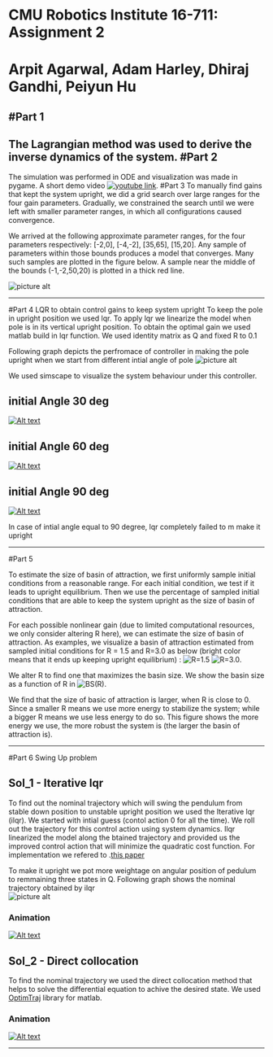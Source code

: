 # CMU Robotics Institute 16-711:  Assignment 2 
# Arpit Agarwal, Adam Harley, Dhiraj Gandhi, Peiyun Hu
#Part 1
----
The Lagrangian method was used to derive the inverse dynamics of the system.
#Part 2 
----
The simulation was performed in ODE and visualization was made in pygame. A short demo video [![youtube link](http://img.youtube.com/vi/xkcGlrkoe14/0.jpg)](http://www.youtube.com/watch?v=xkcGlrkoe14). 
#Part 3
To manually find gains that kept the system upright, we did a grid search over large ranges for the four gain parameters. Gradually, we constrained the search until we were left with smaller parameter ranges, in which all configurations caused convergence.

We arrived at the following approximate parameter ranges, for the four parameters respectively: [-2,0], [-4,-2], [35,65], [15,20]. Any sample of parameters within those bounds produces a model that converges. Many such samples are plotted in the figure below. A sample near the middle of the bounds (-1,-2,50,20) is plotted in a thick red line. 

![picture alt](https://raw.githubusercontent.com/Dhiraj100892/kdc_assignment/master/assign_2/part_3/converging_gains.png "Converging gains") 

----
#Part 4 LQR to obtain control gains to keep system upright
To keep the pole in upright position we used lqr. To apply lqr we linearize the model when pole is in its vertical upright position. To obtain the optimal gain we used matlab build in lqr function. We used identity matrix as Q and fixed R to 0.1

Following graph depicts the perfromace of controller in making the pole upright when we start from different intial angle of pole
![picture alt](https://raw.githubusercontent.com/Dhiraj100892/kdc_assignment/master/assign_2/part_4/ang_comp.jpg "Title is optional") 

We used simscape to visualize the system behaviour under this controller.
## initial Angle 30 deg
[![Alt text](https://img.youtube.com/vi/r-_sYmAdkc8/0.jpg)](https://www.youtube.com/watch?v=r-_sYmAdkc8)

## initial Angle 60 deg
[![Alt text](https://img.youtube.com/vi/2qa0rhQoyfg/0.jpg)](https://www.youtube.com/watch?v=2qa0rhQoyfg)

## initial Angle 90 deg
[![Alt text](https://img.youtube.com/vi/RoG2T2gHZEw/0.jpg)](https://www.youtube.com/watch?v=RoG2T2gHZEw)

In case of intial angle equal to 90 degree, lqr completely failed to m make it upright

----
#Part 5

To estimate the size of basin of attraction, we first uniformly sample initial
conditions from a reasonable range. For each initial condition, we test if it
leads to upright equilibrium. Then we use the percentage of sampled initial
conditions that are able to keep the system upright as the size of basin of
attraction. 

For each possible nonlinear gain (due to limited computational resources, we
only consider altering R here), we can estimate the size of basin of
attraction. As examples, we visualize a basin of attraction estimated from
sampled initial conditions for R = 1.5 and R=3.0 as below (bright color means
that it ends up keeping upright
equilibrium) :
![R=1.5](https://raw.githubusercontent.com/Dhiraj100892/kdc_assignment/master/assign_2/part_5/basin_R1.50.png) ![R=3.0](https://raw.githubusercontent.com/Dhiraj100892/kdc_assignment/master/assign_2/part_5/basin_R3.00.png).

We alter R to find one that maximizes the basin size. We show the basin size as
a function of R
in
![BS(R)](https://raw.githubusercontent.com/Dhiraj100892/kdc_assignment/master/assign_2/part_5/basin_R.png).

We find that the size of basic of attraction is larger, when R is close
to 0. Since a smaller R means we use more energy to stabilize the system; while
a bigger R means we use less energy to do so. This figure shows the more energy
we use, the more robust the system is (the larger the basin of attraction is).


----
#Part 6 Swing Up problem

## Sol_1 - Iterative lqr
To find out the nominal trajectory which will swing the pendulum from stable down position to unstable upright position we used the Iterative lqr (ilqr). We started with intial guess (contol action 0 for all the time). We roll out the trajectory for this control action using system dynamics. Ilqr linearized the model along the btained trajectory and provided us the improved control action that will minimize the quadratic cost function. For implementation we refered to .[this paper](https://homes.cs.washington.edu/~todorov/papers/LiICINCO04.pdf) 

To make it upright we pot more weightage on angular position of pedulum to remmaining three states in Q.
Following graph shows the nominal trajectory obtained by ilqr  
![picture alt](https://github.com/Dhiraj100892/kdc_assignment/blob/master/assign_2/part_6/ilqr/ilqr.jpg?raw=true "Title is optional") 

### Animation 
[![Alt text](https://img.youtube.com/vi/u7QP_OsIim8/0.jpg)](https://www.youtube.com/watch?v=u7QP_OsIim8)

## Sol_2 - Direct collocation
To find the nominal trajectory we used the direct collocation method that helps to solve the differential equation to achive the desired state. We used [OptimTraj](https://github.com/MatthewPeterKelly/OptimTraj) library for matlab.

### Animation
[![Alt text](https://img.youtube.com/vi/vBi5RrMyUhY/0.jpg)](https://www.youtube.com/watch?v=vBi5RrMyUhY)


----
